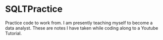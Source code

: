 # SQLTPractice
Practice code to work from.
I am presently teaching myself to become a data analyst.  These are notes I have taken while coding along to a Youtube Tutorial.
